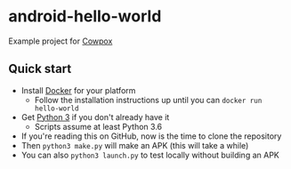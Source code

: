 # android-hello-world
Example project for [Cowpox](https://github.com/combatopera/Cowpox)
## Quick start
* Install [Docker](https://docs.docker.com/get-docker/) for your platform
  * Follow the installation instructions up until you can `docker run hello-world`
* Get [Python 3](https://www.python.org/) if you don't already have it
  * Scripts assume at least Python 3.6
* If you're reading this on GitHub, now is the time to clone the repository
* Then `python3 make.py` will make an APK (this will take a while)
* You can also `python3 launch.py` to test locally without building an APK
